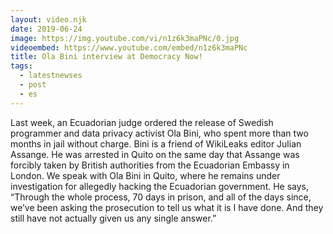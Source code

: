 ```yaml
---
layout: video.njk
date: 2019-06-24
image: https://img.youtube.com/vi/n1z6k3maPNc/0.jpg
videoembed: https://www.youtube.com/embed/n1z6k3maPNc
title: Ola Bini interview at Democracy Now!
tags:
  - latestnewses
  - post
  - es
---
```


Last week, an Ecuadorian judge ordered the release of Swedish programmer and data privacy activist Ola Bini, who spent more than two months in jail without charge. Bini is a friend of WikiLeaks editor Julian Assange. He was arrested in Quito on the same day that Assange was forcibly taken by British authorities from the Ecuadorian Embassy in London. We speak with Ola Bini in Quito, where he remains under investigation for allegedly hacking the Ecuadorian government. He says, “Through the whole process, 70 days in prison, and all of the days since, we’ve been asking the prosecution to tell us what it is I have done. And they still have not actually given us any single answer.”


